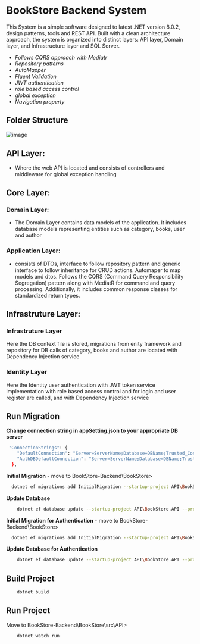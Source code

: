 
# BookStore Backend System

This System is a simple software designed to latest .NET version 8.0.2, design patterns, tools and REST API. Built with a clean architecture approach, the system is organized into distinct layers: API layer, Domain layer, and Infrastructure layer and SQL Server. 

- _Follows CQRS approach with Mediatr_
- _Repository patterns_
- _AutoMapper_
- _Fluent Validation_
- _JWT authentication_
- _role based access control_
- _global exception_
- _Navigation property_


## Folder Structure
![image](https://github.com/Risiidhan/BookStore-Backend/assets/95620628/3ebbbe29-62d5-4fae-9d5e-75fbc8719bb0)


## API Layer:

 - Where the web API is located and consists of controllers and middleware for global exception handling

## Core Layer:
### Domain Layer:

 - The Domain Layer contains data models of the application. It includes database models representing entities such as category, books, user and author

### Application Layer:

 - consists of DTOs, interface to follow repository pattern and generic interface to follow inheritance for CRUD actions. Automaper to map models and dtos. Follows the CQRS (Command Query Responsibility Segregation) pattern along with MediatR for command and query processing. Additionally, it includes common response classes for standardized return types.

## Infrastruture Layer:

### Infrastruture Layer
Here the DB context file is stored, migrations from enity framework and repository for DB calls of category, books and author are located with Dependency Injection service

### Identity Layer
Here the Identity user authentication with JWT token service implementation with role based access control and for login and user register are called, and with Dependency Injection service



## Run Migration

**Change connection string in appSetting.json to your appropriate DB server**

```bash
 "ConnectionStrings": {
    "DefaultConnection": "Server=ServerName;Database=DBName;Trusted_Connection=True;Encrypt=False;TrustServerCertificate=False",
    "AuthDBDefaultConnection": "Server=ServerName;Database=DBName;Trusted_Connection=True;Encrypt=False;TrustServerCertificate=False"
  },
```

**Initial Migration** -
move to BookStore-Backend\BookStore>
```bash
  dotnet ef migrations add InitialMigration --startup-project API\BookStore.API --project Infrastructure\BookStore.infrastructure --context ApplicationDbContext
```

**Update Database**
```bash
    dotnet ef database update --startup-project API\BookStore.API --project Infrastructure\BookStore.infrastructure --context ApplicationDbContext
```


**Initial Migration for Authentication** -
move to BookStore-Backend\BookStore>
```bash
  dotnet ef migrations add InitialMigration --startup-project API\BookStore.API --project Infrastructure\BookStore.identity --context AuthApplicationDbContext
```

**Update Database for Authentication**
```bash
    dotnet ef database update --startup-project API\BookStore.API --project Infrastructure\BookStore.identity --context AuthApplicationDbContext
```

## Build Project
```bash
    dotnet build
```

## Run Project
Move to BookStore-Backend\BookStore\src\API>
```bash
    dotnet watch run
```


